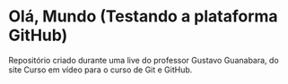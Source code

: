 # Olá, Mundo (Testando a plataforma GitHub)
 Repositório criado durante uma live do professor Gustavo Guanabara, do site Curso em vídeo para o curso de Git e GitHub.  
